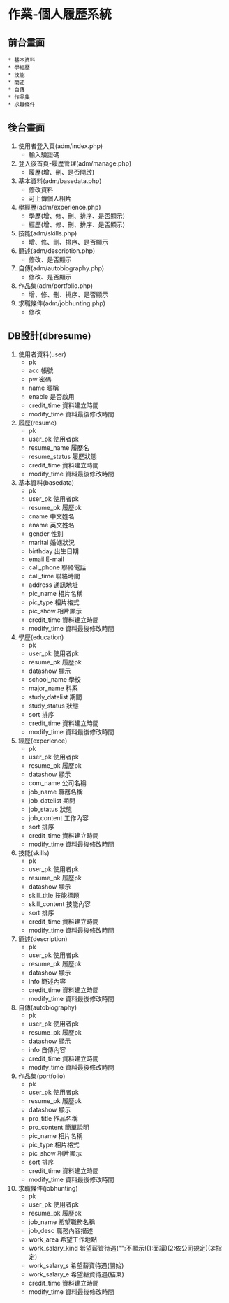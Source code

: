 # 作業-個人履歷系統

## 前台畫面
    * 基本資料
    * 學經歷
    * 技能
    * 簡述
    * 自傳
    * 作品集
    * 求職條件

## 後台畫面
1. 使用者登入頁(adm/index.php)
     * 輸入驗證碼
2. 登入後首頁-履歷管理(adm/manage.php)
    * 履歷(增、刪、是否開啟)
3. 基本資料(adm/basedata.php)
    * 修改資料
    * 可上傳個人相片
4. 學經歷(adm/experience.php)
    * 學歷(增、修、刪、排序、是否顯示)
    * 經歷(增、修、刪、排序、是否顯示)
5. 技能(adm/skills.php)
    * 增、修、刪、排序、是否顯示
6. 簡述(adm/description.php)
    * 修改、是否顯示
7. 自傳(adm/autobiography.php)
    * 修改、是否顯示
8. 作品集(adm/portfolio.php)
    * 增、修、刪、排序、是否顯示
9. 求職條件(adm/jobhunting.php)
    * 修改

## DB設計(dbresume)
1. 使用者資料(user)
    * pk
    * acc 帳號 
    * pw 密碼 
    * name 暱稱 
    * enable 是否啟用 
    * credit_time 資料建立時間
    * modify_time 資料最後修改時間
2. 履歷(resume)
    * pk
    * user_pk 使用者pk 
    * resume_name 履歷名
    * resume_status 履歷狀態
    * credit_time 資料建立時間
    * modify_time 資料最後修改時間
2. 基本資料(basedata)
    * pk
    * user_pk 使用者pk
    * resume_pk 履歷pk
    * cname 中文姓名 
    * ename 英文姓名 
    * gender 性別
    * marital 婚姻狀況
    * birthday 出生日期
    * email E-mail
    * call_phone 聯絡電話
    * call_time 聯絡時間
    * address 通訊地址
    * pic_name 相片名稱
    * pic_type 相片格式
    * pic_show 相片顯示
    * credit_time 資料建立時間
    * modify_time 資料最後修改時間
3. 學歷(education)
    * pk
    * user_pk 使用者pk
    * resume_pk 履歷pk
    * datashow 顯示
    * school_name 學校
    * major_name 科系
    * study_datelist 期間
    * study_status 狀態 
    * sort 排序 
    * credit_time 資料建立時間
    * modify_time 資料最後修改時間
4. 經歷(experience)
    * pk
    * user_pk 使用者pk
    * resume_pk 履歷pk
    * datashow 顯示
    * com_name 公司名稱
    * job_name 職務名稱
    * job_datelist 期間
    * job_status 狀態 
    * job_content 工作內容 
    * sort 排序
    * credit_time 資料建立時間
    * modify_time 資料最後修改時間
5. 技能(skills)
    * pk
    * user_pk 使用者pk
    * resume_pk 履歷pk
    * datashow 顯示
    * skill_title 技能標題
    * skill_content 技能內容 
    * sort 排序
    * credit_time 資料建立時間
    * modify_time 資料最後修改時間
6. 簡述(description)
    * pk
    * user_pk 使用者pk
    * resume_pk 履歷pk
    * datashow 顯示
    * info 簡述內容
    * credit_time 資料建立時間
    * modify_time 資料最後修改時間
7. 自傳(autobiography)
    * pk
    * user_pk 使用者pk
    * resume_pk 履歷pk
    * datashow 顯示
    * info 自傳內容
    * credit_time 資料建立時間
    * modify_time 資料最後修改時間
8. 作品集(portfolio)
    * pk
    * user_pk 使用者pk
    * resume_pk 履歷pk
    * datashow 顯示
    * pro_title 作品名稱
    * pro_content 簡單說明 
    * pic_name 相片名稱
    * pic_type 相片格式
    * pic_show 相片顯示
    * sort 排序
    * credit_time 資料建立時間
    * modify_time 資料最後修改時間
9. 求職條件(jobhunting)
    * pk
    * user_pk 使用者pk
    * resume_pk 履歷pk
    * job_name 希望職務名稱
    * job_desc 職務內容描述 
    * work_area 希望工作地點
    * work_salary_kind 希望薪資待遇("":不顯示)(1:面議)(2:依公司規定)(3:指定)
    * work_salary_s 希望薪資待遇(開始)
    * work_salary_e 希望薪資待遇(結束)
    * credit_time 資料建立時間
    * modify_time 資料最後修改時間